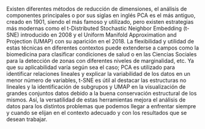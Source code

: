 Existen diferentes métodos de reducción de dimensiones, el análisis de componentes principales o por sus siglas en inglés PCA es el más antiguo, creado en 1901, siendo el más famoso y utilizado, pero existen estrategias más modernas como el t-Distributed Stochastic Neighbor Embedding (t-SNE) introducido en 2008 y el Uniform Manifold Approximation and Projection (UMAP) con su aparición en el 2018. La flexibilidad y utilidad de estas técnicas en diferentes contextos puede extenderse a campos como la biomedicina para clasificar condiciones de salud o en las Ciencias Sociales para la detección de zonas con diferentes niveles de marginalidad, etc. Ya que su aplicabilidad varía según sea el caso; PCA  es utilizado para identificar relaciones lineales y explicar la variabilidad de los datos en un menor número de variables, t-SNE es útil al destacar las estructuras no lineales y la identificación de subgrupos y UMAP en la visualización de grandes conjuntos datos debido a la buena conservación estructural de los mismos. Así, la versatilidad de estas herramientas mejora el análisis de datos para los distintos problemas que podemos llegar a enfrentar siempre y cuando se elijan en el contexto adecuado y con los resultados que se desean trabajar. 

